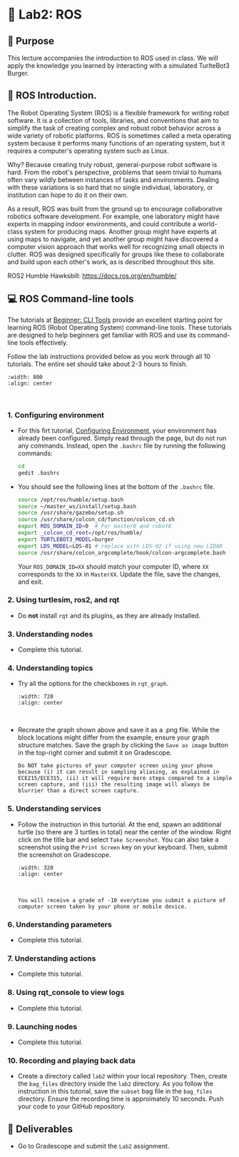 # 🔬 Lab2: ROS

## 📌 Purpose
This lecture accompanies the introduction to ROS used in class. We will apply the knowledge you learned by interacting with a simulated TurlteBot3 Burger.

## 📜 ROS Introduction.

The Robot Operating System (ROS) is a flexible framework for writing robot software. It is a collection of tools, libraries, and conventions that aim to simplify the task of creating complex and robust robot behavior across a wide variety of robotic platforms. ROS is sometimes called a meta operating system because it performs many functions of an operating system, but it requires a computer's operating system such as Linux.

Why? Because creating truly robust, general-purpose robot software is hard. From the robot's perspective, problems that seem trivial to humans often vary wildly between instances of tasks and environments. Dealing with these variations is so hard that no single individual, laboratory, or institution can hope to do it on their own.

As a result, ROS was built from the ground up to encourage collaborative robotics software development. For example, one laboratory might have experts in mapping indoor environments, and could contribute a world-class system for producing maps. Another group might have experts at using maps to navigate, and yet another group might have discovered a computer vision approach that works well for recognizing small objects in clutter. ROS was designed specifically for groups like these to collaborate and build upon each other's work, as is described throughout this site.

ROS2 Humble Hawksbill: https://docs.ros.org/en/humble/

## 💻 ROS Command-line tools

The tutorials at [Beginner: CLI Tools](https://docs.ros.org/en/humble/Tutorials/Beginner-CLI-Tools.html) provide an excellent starting point for learning ROS (Robot Operating System) command-line tools. These tutorials are designed to help beginners get familiar with ROS and use its command-line tools effectively.  

Follow the lab instructions provided below as you work through all 10 tutorials. The entire set should take about 2-3 hours to finish.  

```{image} ./figures/Lab2_ROS_Tutorials.png
:width: 800
:align: center
```
<br>

### 1. Configuring environment

- For this firt tutorial, [Configuring Environment](https://docs.ros.org/en/humble/Tutorials/Beginner-CLI-Tools/Configuring-ROS2-Environment.html), your environment has already been configured. Simply read through the page, but do not run any commands. Instead, open the `.bashrc` file by running the following commands:

    ```bash
    cd
    gedit .bashrc
    ```

- You should see the following lines at the bottom of the `.bashrc` file. 
    ```bash
    source /opt/ros/humble/setup.bash
    source ~/master_ws/install/setup.bash
    source /usr/share/gazebo/setup.sh
    source /usr/share/colcon_cd/function/colcon_cd.sh
    export ROS_DOMAIN_ID=0  # For master0 and robot0
    export _colcon_cd_root=/opt/ros/humble/
    export TURTLEBOT3_MODEL=burger
    export LDS_MODEL=LDS-01 # replace with LDS-02 if using new LIDAR
    source /usr/share/colcon_argcomplete/hook/colcon-argcomplete.bash
    ```
    Your `ROS_DOMAIN_ID=XX` should match your computer ID, where `XX` corresponds to the `XX` in `MasterXX`. Update the file, save the changes, and exit.


### 2. Using turtlesim, ros2, and rqt

- Do **not** install `rqt` and its plugins, as they are already installed.

### 3. Understanding nodes

- Complete this tutorial.

### 4. Understanding topics

- Try all the options for the checkboxes in `rqt_graph`.

    ```{image} ./figures/Lab2_rqt_graph.png
    :width: 720
    :align: center
    ```
    <br>

- Recreate the graph shown above and save it as a .png file. While the block locations might differ from the example, ensure your graph structure matches. Save the graph by clicking the `Save as image` button in the top-right corner and submit it on Gradescope.

    ```{note}
    Do NOT take pictures of your computer screen using your phone because (i) it can result in sampling aliasing, as explained in ECE215/ECE315, (ii) it will require more steps compared to a simple screen capture, and (iii) the resulting image will always be blurrier than a direct screen capture.
    ```

### 5. Understanding services

- Follow the instruction in this turtorial. At the end, spawn an additional turtle (so there are 3 turtles in total) near the center of the window. Right click on the title bar and select `Take Screenshot`.  You can also take a screenshot using the `Print Screen` key on your keyboard. Then, submit the screenshot on Gradescope.

    ```{image} ./figures/Lab2_Spawn3Turtles.png
    :width: 320
    :align: center
    ```
    <br>

    ```{Warning}
    You will receive a grade of -10 everytime you submit a picture of computer screen taken by your phone or mobile device. 
    ```

### 6. Understanding parameters

- Complete this tutorial.


### 7. Understanding actions

- Complete this tutorial.


### 8. Using rqt_console to view logs

- Complete this tutorial.

### 9. Launching nodes

- Complete this tutorial.

### 10. Recording and playing back data

- Create a directory called `lab2` within your local repository.  Then, create the `bag_files` directory inside the `lab2` directory.  As you follow the instruction in this tutorial, save the `subset` bag file in the `bag_files` directory.  Ensure the recording time is approimately 10 seconds. Push your code to your GitHub repository.

## 🚚 Deliverables 

- Go to Gradescope and submit the `Lab2` assignment.